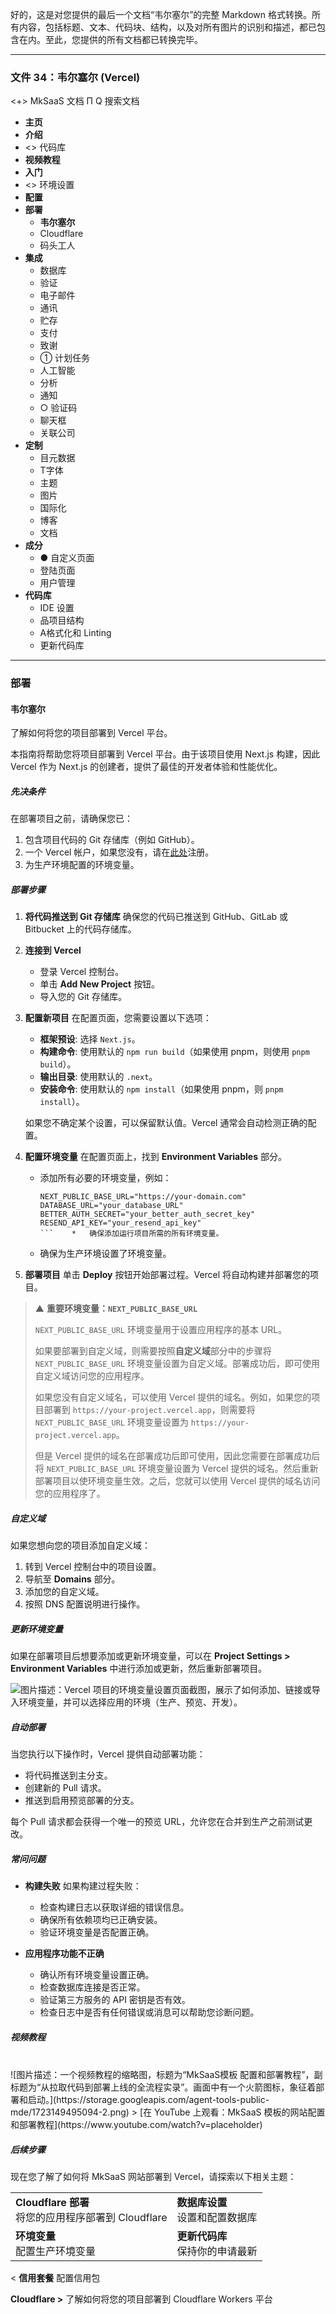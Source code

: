 好的，这是对您提供的最后一个文档“韦尔塞尔”的完整 Markdown 格式转换。所有内容，包括标题、文本、代码块、结构，以及对所有图片的识别和描述，都已包含在内。至此，您提供的所有文档都已转换完毕。

***

### 文件 34：韦尔塞尔 (Vercel)

<+> MkSaaS 文档
Π
Q 搜索文档
*   **主页**
*   **介绍**
*   <> 代码库
*   **视频教程**
*   **入门**
*   <> 环境设置
*   **配置**
*   **部署**
    *   **韦尔塞尔**
    *   Cloudflare
    *   码头工人
*   **集成**
    *   数据库
    *   验证
    *   电子邮件
    *   通讯
    *   贮存
    *   支付
    *   致谢
    *   ① 计划任务
    *   人工智能
    *   分析
    *   通知
    *   ○ 验证码
    *   聊天框
    *   关联公司
*   **定制**
    *   目元数据
    *   T字体
    *   主题
    *   图片
    *   国际化
    *   博客
    *   文档
*   **成分**
    *   ● 自定义页面
    *   登陆页面
    *   用户管理
*   **代码库**
    *   IDE 设置
    *   品项目结构
    *   A格式化和 Linting
    *   更新代码库

---

### 部署

#### 韦尔塞尔

了解如何将您的项目部署到 Vercel 平台。

本指南将帮助您将项目部署到 Vercel 平台。由于该项目使用 Next.js 构建，因此 Vercel 作为 Next.js 的创建者，提供了最佳的开发者体验和性能优化。

##### 先决条件

在部署项目之前，请确保您已：

1.  包含项目代码的 Git 存储库（例如 GitHub）。
2.  一个 Vercel 帐户，如果您没有，请在[此处](https://vercel.com/signup)注册。
3.  为生产环境配置的环境变量。

##### 部署步骤

1.  **将代码推送到 Git 存储库**
    确保您的代码已推送到 GitHub、GitLab 或 Bitbucket 上的代码存储库。

2.  **连接到 Vercel**
    *   登录 Vercel 控制台。
    *   单击 **Add New Project** 按钮。
    *   导入您的 Git 存储库。

3.  **配置新项目**
    在配置页面，您需要设置以下选项：
    *   **框架预设**: 选择 `Next.js`。
    *   **构建命令**: 使用默认的 `npm run build`（如果使用 pnpm，则使用 `pnpm build`）。
    *   **输出目录**: 使用默认的 `.next`。
    *   **安装命令**: 使用默认的 `npm install`（如果使用 pnpm，则 `pnpm install`）。

    如果您不确定某个设置，可以保留默认值。Vercel 通常会自动检测正确的配置。

4.  **配置环境变量**
    在配置页面上，找到 **Environment Variables** 部分。
    *   添加所有必要的环境变量，例如：
        ```
        NEXT_PUBLIC_BASE_URL="https://your-domain.com"
        DATABASE_URL="your_database_URL"
        BETTER_AUTH_SECRET="your_better_auth_secret_key"
        RESEND_API_KEY="your_resend_api_key"
        ```    *   确保添加运行项目所需的所有环境变量。
    *   确保为生产环境设置了环境变量。

5.  **部署项目**
    单击 **Deploy** 按钮开始部署过程。Vercel 将自动构建并部署您的项目。

> ▲ **重要环境变量：`NEXT_PUBLIC_BASE_URL`**
>
> `NEXT_PUBLIC_BASE_URL` 环境变量用于设置应用程序的基本 URL。
>
> 如果要部署到自定义域，则需要按照**自定义域**部分中的步骤将 `NEXT_PUBLIC_BASE_URL` 环境变量设置为自定义域。部署成功后，即可使用自定义域访问您的应用程序。
>
> 如果您没有自定义域名，可以使用 Vercel 提供的域名。例如，如果您的项目部署到 `https://your-project.vercel.app`，则需要将 `NEXT_PUBLIC_BASE_URL` 环境变量设置为 `https://your-project.vercel.app`。
>
> 但是 Vercel 提供的域名在部署成功后即可使用，因此您需要在部署成功后将 `NEXT_PUBLIC_BASE_URL` 环境变量设置为 Vercel 提供的域名。然后重新部署项目以使环境变量生效。之后，您就可以使用 Vercel 提供的域名访问您的应用程序了。

##### 自定义域

如果您想向您的项目添加自定义域：

1.  转到 Vercel 控制台中的项目设置。
2.  导航至 **Domains** 部分。
3.  添加您的自定义域。
4.  按照 DNS 配置说明进行操作。

##### 更新环境变量

如果在部署项目后想要添加或更新环境变量，可以在 **Project Settings > Environment Variables** 中进行添加或更新，然后重新部署项目。

![图片描述：Vercel 项目的环境变量设置页面截图，展示了如何添加、链接或导入环境变量，并可以选择应用的环境（生产、预览、开发）。](https://storage.googleapis.com/agent-tools-public-mde/1723147596048-1.png)

##### 自动部署

当您执行以下操作时，Vercel 提供自动部署功能：

*   将代码推送到主分支。
*   创建新的 Pull 请求。
*   推送到启用预览部署的分支。

每个 Pull 请求都会获得一个唯一的预览 URL，允许您在合并到生产之前测试更改。

##### 常问问题

*   **构建失败**
    如果构建过程失败：
    *   检查构建日志以获取详细的错误信息。
    *   确保所有依赖项均已正确安装。
    *   验证环境变量是否配置正确。

*   **应用程序功能不正确**
    *   确认所有环境变量设置正确。
    *   检查数据库连接是否正常。
    *   验证第三方服务的 API 密钥是否有效。
    *   检查日志中是否有任何错误或消息可以帮助您诊断问题。

##### 视频教程

<br>
![图片描述：一个视频教程的缩略图，标题为“MkSaaS模板 配置和部署教程”，副标题为“从拉取代码到部署上线的全流程实录”。画面中有一个火箭图标，象征着部署和启动。](https://storage.googleapis.com/agent-tools-public-mde/1723149495094-2.png)
> [在 YouTube 上观看：MkSaaS 模板的网站配置和部署教程](https://www.youtube.com/watch?v=placeholder)
<br>

##### 后续步骤

现在您了解了如何将 MkSaaS 网站部署到 Vercel，请探索以下相关主题：

| | |
| :--- | :--- |
| **Cloudflare 部署**<br>将您的应用程序部署到 Cloudflare | **数据库设置**<br>设置和配置数据库 |
| **环境变量**<br>配置生产环境变量 | **更新代码库**<br>保持你的申请最新 |

< **信用套餐**
配置信用包

**Cloudflare >**
了解如何将您的项目部署到 Cloudflare Workers 平台